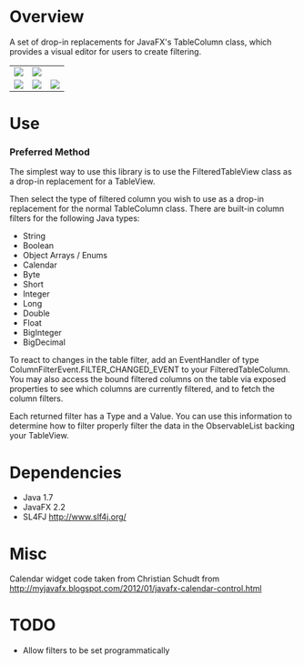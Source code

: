 # Overview #
A set of drop-in replacements for JavaFX's TableColumn class, which provides a visual editor for users to create filtering.

<table>
<blockquote><tr>
<blockquote><td><img src='https://javafx-filterable-table-columns.googlecode.com/files/demo.png' /></td>
<td><img src='https://javafx-filterable-table-columns.googlecode.com/files/calendar-filter.png' /></td>
</blockquote></tr>
<tr>
<blockquote><td><img src='https://javafx-filterable-table-columns.googlecode.com/files/text-filter.png' /></td>
<td><img src='https://javafx-filterable-table-columns.googlecode.com/files/enum-filter.png' /></td>
<td><img src='https://javafx-filterable-table-columns.googlecode.com/files/number-filter.png' /></td>
</blockquote></tr>
</table></blockquote>

# Use #
### Preferred Method ###
The simplest way to use this library is to use the FilteredTableView class as a drop-in replacement for a TableView.

Then select the type of filtered column you wish to use as a drop-in replacement for the normal TableColumn class.  There are built-in column filters for the following Java types:
  * String
  * Boolean
  * Object Arrays / Enums
  * Calendar
  * Byte
  * Short
  * Integer
  * Long
  * Double
  * Float
  * BigInteger
  * BigDecimal

To react to changes in the table filter, add an EventHandler of type ColumnFilterEvent.FILTER\_CHANGED\_EVENT to your FilteredTableColumn.  You may also access the bound filtered columns on the table via exposed properties to see which columns are currently filtered, and to fetch the column filters.

Each returned filter has a Type and a Value.  You can use this information to determine how to filter properly filter the data in the ObservableList backing your TableView.


# Dependencies #
  * Java 1.7
  * JavaFX 2.2
  * SL4FJ http://www.slf4j.org/


# Misc #
Calendar widget code taken from Christian Schudt from http://myjavafx.blogspot.com/2012/01/javafx-calendar-control.html


# TODO #
  * Allow filters to be set programmatically